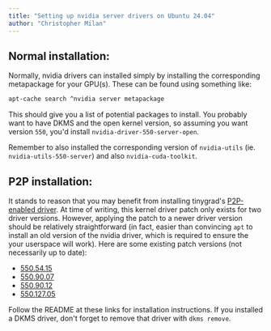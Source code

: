 ```yaml
---
title: "Setting up nvidia server drivers on Ubuntu 24.04"
author: "Christopher Milan"
---
```


## Normal installation:

Normally, nvidia drivers can installed simply by installing the corresponding
metapackage for your GPU(s). These can be found using something like:

```bash
apt-cache search ^nvidia server metapackage
```

This should give you a list of potential packages to install. You probably want
to have DKMS and the open kernel version, so assuming you want version `550`,
you'd install `nvidia-driver-550-server-open`.

Remember to also installed the corresponding version of `nvidia-utils` (ie.
`nvidia-utils-550-server`) and also `nvidia-cuda-toolkit`.

## P2P installation:

It stands to reason that you may benefit from installing tinygrad's
[P2P-enabled driver](https://github.com/tinygrad/open-gpu-kernel-modules).
At time of writing, this kernel driver patch only exists for two driver versions.
However, applying the patch to a newer driver version should be relatively
straightforward (in fact, easier than convincing `apt` to install an old version
of the nvidia driver, which is required to ensure the your userspace will work).
Here are some existing patch versions (not necessarily up to date):

 * [550.54.15](https://github.com/tinygrad/open-gpu-kernel-modules/tree/550.54.15-p2p)
 * [550.90.07](https://github.com/tinygrad/open-gpu-kernel-modules/tree/550.90.07-p2p)
 * [550.90.12](https://github.com/AIS-UCLA/open-gpu-kernel-modules/tree/550.90.12-p2p)
 * [550.127.05](https://github.com/AIS-UCLA/open-gpu-kernel-modules/tree/550.127.05-p2p)

Follow the README at these links for installation instructions. If you installed
a DKMS driver, don't forget to remove that driver with `dkms remove`.

